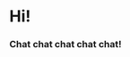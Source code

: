 <h1>Hi!</h1>
<p></p>
<h3>Chat chat chat chat chat!</h3>
<script>
  !function(){if(window.eyelevel)return;window.eyelevel = [];window.eyusername = 'e80084b3-6732-4d06-90db-fe9381ba9170';window.eyelevel.push(['init', { username: window.eyusername, origin: 'web', env: 'dev' }]);var t=document.createElement('script');t.type='text/javascript',t.async=!0,t.src='https://cdn.eyelevel.ai/chat/eyelevel.js?v=1.3';var e=document.getElementsByTagName('script')[0];e.parentNode.insertBefore(t,e)}();
</script>
